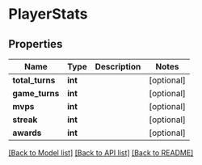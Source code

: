 # PlayerStats

## Properties
Name | Type | Description | Notes
------------ | ------------- | ------------- | -------------
**total_turns** | **int** |  | [optional] 
**game_turns** | **int** |  | [optional] 
**mvps** | **int** |  | [optional] 
**streak** | **int** |  | [optional] 
**awards** | **int** |  | [optional] 

[[Back to Model list]](../README.md#documentation-for-models) [[Back to API list]](../README.md#documentation-for-api-endpoints) [[Back to README]](../README.md)


